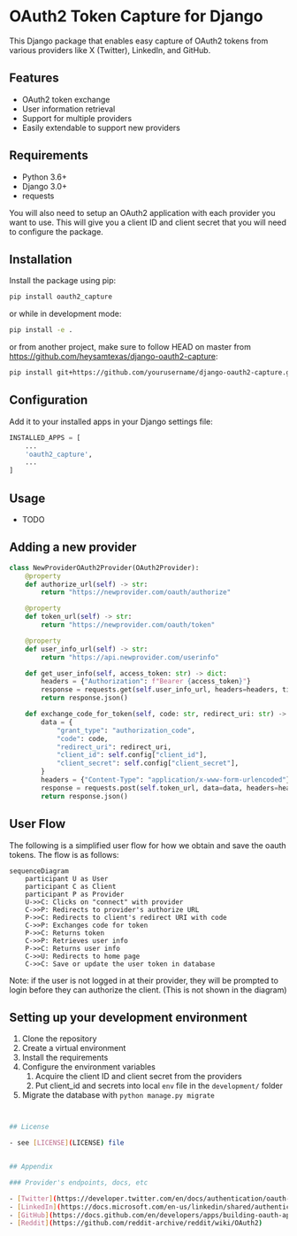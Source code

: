 # OAuth2 Token Capture for Django

This Django package that enables easy capture of OAuth2 tokens from various
providers like X (Twitter), LinkedIn, and GitHub.

## Features

- OAuth2 token exchange
- User information retrieval
- Support for multiple providers
- Easily extendable to support new providers

## Requirements

- Python 3.6+
- Django 3.0+
- requests

You will also need to setup an OAuth2 application with each provider you want to
use. This will give you a client ID and client secret that you will need to
configure the package.

## Installation

Install the package using pip:

```bash
pip install oauth2_capture
```
or while in development mode:
```bash
pip install -e .
```

or from another project, make sure to follow HEAD on master from https://github.com/heysamtexas/django-oauth2-capture:
```bash
pip install git+https://github.com/yourusername/django-oauth2-capture.git@master
```

## Configuration
Add it to your installed apps in your Django settings file:
```python
INSTALLED_APPS = [
    ...
    'oauth2_capture',
    ...
]
```

## Usage
- TODO

## Adding a new provider
```python
class NewProviderOAuth2Provider(OAuth2Provider):
    @property
    def authorize_url(self) -> str:
        return "https://newprovider.com/oauth/authorize"

    @property
    def token_url(self) -> str:
        return "https://newprovider.com/oauth/token"

    @property
    def user_info_url(self) -> str:
        return "https://api.newprovider.com/userinfo"

    def get_user_info(self, access_token: str) -> dict:
        headers = {"Authorization": f"Bearer {access_token}"}
        response = requests.get(self.user_info_url, headers=headers, timeout=10)
        return response.json()

    def exchange_code_for_token(self, code: str, redirect_uri: str) -> dict:
        data = {
            "grant_type": "authorization_code",
            "code": code,
            "redirect_uri": redirect_uri,
            "client_id": self.config["client_id"],
            "client_secret": self.config["client_secret"],
        }
        headers = {"Content-Type": "application/x-www-form-urlencoded"}
        response = requests.post(self.token_url, data=data, headers=headers, timeout=10)
        return response.json()
```

## User Flow

The following is a simplified user flow for how we obtain and save the oauth
tokens. The flow is as follows:

```mermaid
sequenceDiagram
    participant U as User
    participant C as Client
    participant P as Provider
    U->>C: Clicks on "connect" with provider
    C->>P: Redirects to provider's authorize URL
    P->>C: Redirects to client's redirect URI with code
    C->>P: Exchanges code for token
    P->>C: Returns token
    C->>P: Retrieves user info
    P->>C: Returns user info
    C->>U: Redirects to home page
    C->>C: Save or update the user token in database
```
Note: if the user is not logged in at their provider, they will be prompted to
login before they can authorize the client. (This is not shown in the diagram)

## Setting up your development environment

1. Clone the repository
2. Create a virtual environment
3. Install the requirements
4. Configure the environment variables
   1. Acquire the client ID and client secret from the providers
   2. Put client_id and secrets into local `env` file in the `development/`
      folder
5. Migrate the database with `python manage.py migrate`

```bash


## License

- see [LICENSE](LICENSE) file


## Appendix

### Provider's endpoints, docs, etc

- [Twitter](https://developer.twitter.com/en/docs/authentication/oauth-2-0)
- [LinkedIn](https://docs.microsoft.com/en-us/linkedin/shared/authentication/authorization-code-flow?context=linkedin/context)
- [GitHub](https://docs.github.com/en/developers/apps/building-oauth-apps/authorizing-oauth-apps)
- [Reddit](https://github.com/reddit-archive/reddit/wiki/OAuth2)
